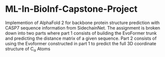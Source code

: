 # ML-In-BioInf-Capstone-Project
Implemention of AlphaFold 2 for backbone protein structure prediction with CASP7 sequence information from SidechainNet. The assignment is broken down into two parts where part 1 consists of building the EvoFormer trunk and predicting the distance matrix of a given sequence. Part 2 consists of using the Evoformer constructed in part 1 to predict the full 3D coordinate structure of C<sub>α</sub> Atoms 
